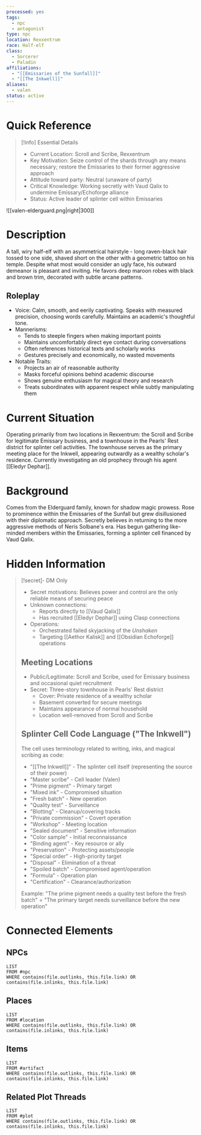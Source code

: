 ```yaml
---
processed: yes
tags:
  - npc
  - antagonist
type: npc
location: Rexxentrum
race: Half-elf
class:
  - Sorcerer
  - Paladin
affiliations:
  - "[[Emissaries of the Sunfall]]"
  - "[[The Inkwell]]"
aliases:
  - valen
status: active
---
```

# Quick Reference
> [!info] Essential Details
> - Current Location: Scroll and Scribe, Rexxentrum
> - Key Motivation: Seize control of the shards through any means necessary; restore the Emissaries to their former aggressive approach
> - Attitude toward party: Neutral (unaware of party)
> - Critical Knowledge: Working secretly with Vaud Qalix to undermine Emissary/Echoforge alliance
> - Status: Active leader of splinter cell within Emissaries

![[valen-elderguard.png|right|300]]
# Description
A tall, wiry half-elf with an asymmetrical hairstyle - long raven-black hair tossed to one side, shaved short on the other with a geometric tattoo on his temple. Despite what most would consider an ugly face, his outward demeanor is pleasant and inviting. He favors deep maroon robes with black and brown trim, decorated with subtle arcane patterns.

## Roleplay
- Voice: Calm, smooth, and eerily captivating. Speaks with measured precision, choosing words carefully. Maintains an academic's thoughtful tone.
- Mannerisms: 
  - Tends to steeple fingers when making important points
  - Maintains uncomfortably direct eye contact during conversations
  - Often references historical texts and scholarly works
  - Gestures precisely and economically, no wasted movements
- Notable Traits:
  - Projects an air of reasonable authority
  - Masks forceful opinions behind academic discourse
  - Shows genuine enthusiasm for magical theory and research
  - Treats subordinates with apparent respect while subtly manipulating them

# Current Situation
Operating primarily from two locations in Rexxentrum: the Scroll and Scribe for legitimate Emissary business, and a townhouse in the Pearls' Rest district for splinter cell activities. The townhouse serves as the primary meeting place for the Inkwell, appearing outwardly as a wealthy scholar's residence. Currently investigating an old prophecy through his agent [[Eledyr Dephar]].

# Background
Comes from the Elderguard family, known for shadow magic prowess. Rose to prominence within the Emissaries of the Sunfall but grew disillusioned with their diplomatic approach. Secretly believes in returning to the more aggressive methods of Neris Solbane's era. Has begun gathering like-minded members within the Emissaries, forming a splinter cell financed by Vaud Qalix.

# Hidden Information
> [!secret]- DM Only
> - Secret motivations: Believes power and control are the only reliable means of securing peace
> - Unknown connections: 
>   - Reports directly to [[Vaud Qalix]]
>   - Has recruited [[Eledyr Dephar]] using Clasp connections
> - Operations:
>   - Orchestrated failed skyjacking of the *Unshaken*
>   - Targeting [[Aethor Kalisk]] and [[Obsidian Echoforge]] operations
> ## Meeting Locations
> - Public/Legitimate: Scroll and Scribe, used for Emissary business and occasional quiet recruitment
> - Secret: Three-story townhouse in Pearls' Rest district
> 	- Cover: Private residence of a wealthy scholar
> 	- Basement converted for secure meetings
> 	- Maintains appearance of normal household
> 	- Location well-removed from Scroll and Scribe
> ## Splinter Cell Code Language ("The Inkwell")
> The cell uses terminology related to writing, inks, and magical scribing as code:
> - "[[The Inkwell]]" - The splinter cell itself (representing the source of their power)
> - "Master scribe" - Cell leader (Valen)
> - "Prime pigment" - Primary target
> - "Mixed ink" - Compromised situation
> - "Fresh batch" - New operation
> - "Quality test" - Surveillance
> - "Blotting" - Cleanup/covering tracks
> - "Private commission" - Covert operation
> - "Workshop" - Meeting location
> - "Sealed document" - Sensitive information
> - "Color sample" - Initial reconnaissance
> - "Binding agent" - Key resource or ally
> - "Preservation" - Protecting assets/people
> - "Special order" - High-priority target
> - "Disposal" - Elimination of a threat
> - "Spoiled batch" - Compromised agent/operation
> - "Formula" - Operation plan
> - "Certification" - Clearance/authorization
> 
> Example: "The prime pigment needs a quality test before the fresh batch" = "The primary target needs surveillance before the new operation"

# Connected Elements
## NPCs
```dataview
LIST
FROM #npc
WHERE contains(file.outlinks, this.file.link) OR contains(file.inlinks, this.file.link)
```
## Places
```dataview
LIST
FROM #location
WHERE contains(file.outlinks, this.file.link) OR contains(file.inlinks, this.file.link)
```
## Items
```dataview
LIST
FROM #artifact 
WHERE contains(file.outlinks, this.file.link) OR contains(file.inlinks, this.file.link)
```
## Related Plot Threads
```dataview
LIST
FROM #plot 
WHERE contains(file.outlinks, this.file.link) OR contains(file.inlinks, this.file.link)
```

